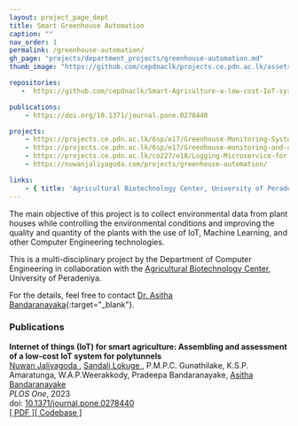 ```yaml
---
layout: project_page_dept
title: Smart Greenhouse Automation
caption: ""
nav_order: 1
permalink: /greenhouse-automation/
gh_page: "projects/department_projects/greenhouse-automation.md"
thumb_image: "https://github.com/cepdnaclk/projects.ce.pdn.ac.lk/assets/11540782/7f6f4fec-2f9b-43d7-8140-642d9917e5bc"

repositories:
   -  https://github.com/cepdnaclk/Smart-Agriculture-a-low-cost-IoT-system-for-polytunnels

publications:
    - https://doi.org/10.1371/journal.pone.0278440

projects:
    - https://projects.ce.pdn.ac.lk/6sp/e17/Greenhouse-Monitoring-System/
    - https://projects.ce.pdn.ac.lk/6sp/e17/Greenhouse-monitoring-and-controlling-based-on-IOT-sensor-data/
    - https://projects.ce.pdn.ac.lk/co227/e18/Logging-Microservice-for-IoT-based-Smart-Agriculture-Project/
    - https://nuwanjaliyagoda.com/projects/greenhouse-automation/

links:
    - { title: 'Agricultural Biotechnology Center, University of Peradeniya', url: 'http://agri.pdn.ac.lk/agbc'}
---
```


The main objective of this project is to collect environmental data from plant houses while controlling the environmental conditions and improving the quality and quantity of the plants with the use of IoT, Machine Learning, and other Computer Engineering technologies.

This is a multi-disciplinary project by the Department of Computer Engineering in collaboration with the [Agricultural Biotechnology Center](http://agri.pdn.ac.lk/agbc/), University of Peradeniya.

For the details, feel free to contact [Dr. Asitha Bandaranayaka](https://people.ce.pdn.ac.lk/staff/academic/asitha-bandaranayake/){:target="_blank"}.



<!-- TODO: Replace with the publications widget -->
<div class="container pt-4">
    <h3>Publications</h3>
    <div class="my-1 p-2">
        <div class="row g-0">
            <div class="container" id="10.1371_journal.pone.0278440"><div class="clearfix">
                    <div class="row pt-2">
                        <div class="col d-flex flex-wrap">
                            <b><span class="text-primary">Internet of things (IoT) for smart agriculture: Assembling and assessment of a low-cost IoT system for polytunnels</span></b><br>
                        </div>
                    </div>
                    <div><a class="text-decoration-none" href="https://people.ce.pdn.ac.lk/students/e15/140/" target="_blank">
                            Nuwan Jaliyagoda
                        </a>, <a class="text-decoration-none" href="https://people.ce.pdn.ac.lk/students/e14/194/" target="_blank">
                            Sandali Lokuge
                        </a>, <span class="me-1">P.M.P.C. Gunathilake</span>, <span class="me-1">K.S.P. Amaratunga</span>, <span class="me-1">W.A.P.Weerakkody</span>, <span class="me-1">Pradeepa Bandaranayake</span>, <a class="text-decoration-none" href="https://people.ce.pdn.ac.lk/staff/academic/asitha-bandaranayake/" target="_blank">
                            Asitha Bandaranayake
                        </a></div>
                    <i>PLOS One</i>, 2023<br>
                    <span>
                        doi: <a class="text-muted" href="https://doi.org/10.1371/journal.pone.0278440" target="_blank">10.1371/journal.pone.0278440</a>
                    </span>
                </div>
                <div class="row pt-2">
                    <div class="col d-flex flex-wrap">
                        <!-- PDF --><a class="btn-link me-2" href="https://journals.plos.org/plosone/article/file?id=10.1371/journal.pone.0278440&type=printable" target="_blank">[ PDF ]</a><!-- PrePrint --><!-- Presentation --><!-- Codebase --><a class="btn-link me-2" href="https://github.com/cepdnaclk/Smart-Agriculture-a-low-cost-IoT-system-for-polytunnels" target="_blank">[ Codebase ]</a></div>
                </div>
        </div>
    </div>
</div>
